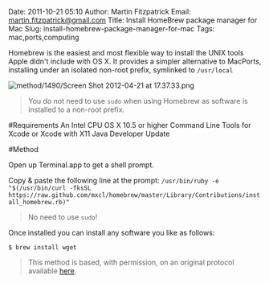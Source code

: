 Date: 2011-10-21 05:10
Author: Martin Fitzpatrick
Email: martin.fitzpatrick@gmail.com
Title: Install HomeBrew package manager for Mac
Slug: install-homebrew-package-manager-for-mac
Tags: mac,ports,computing

Homebrew is the easiest and most flexible way to install the UNIX tools Apple didn't include with OS X. It provides a simpler alternative to MacPorts, installing under an isolated non-root prefix, symlinked to `/usr/local`


![method/1490/Screen Shot 2012-04-21 at 17.37.33.png](/images/method/1490/Screen%20Shot%202012-04-21%20at%2017.37.33.png)



>You do not need to use `sudo` when using Homebrew as software is installed to a non-root prefix. 


#Requirements
An Intel CPU
OS X 10.5 or higher
Command Line Tools for Xcode or Xcode with X11
Java Developer Update

#Method

Open up Terminal.app to get a shell prompt.



Copy & paste the following line at the prompt:
`/usr/bin/ruby -e "$(/usr/bin/curl -fksSL https://raw.github.com/mxcl/homebrew/master/Library/Contributions/install_homebrew.rb)"`


>No need to use `sudo`!


Once installed you can install any software you like as follows:

`$ brew install wget`







>This method is based, with permission, on an original protocol available [here](http://mxcl.github.com/homebrew/).

